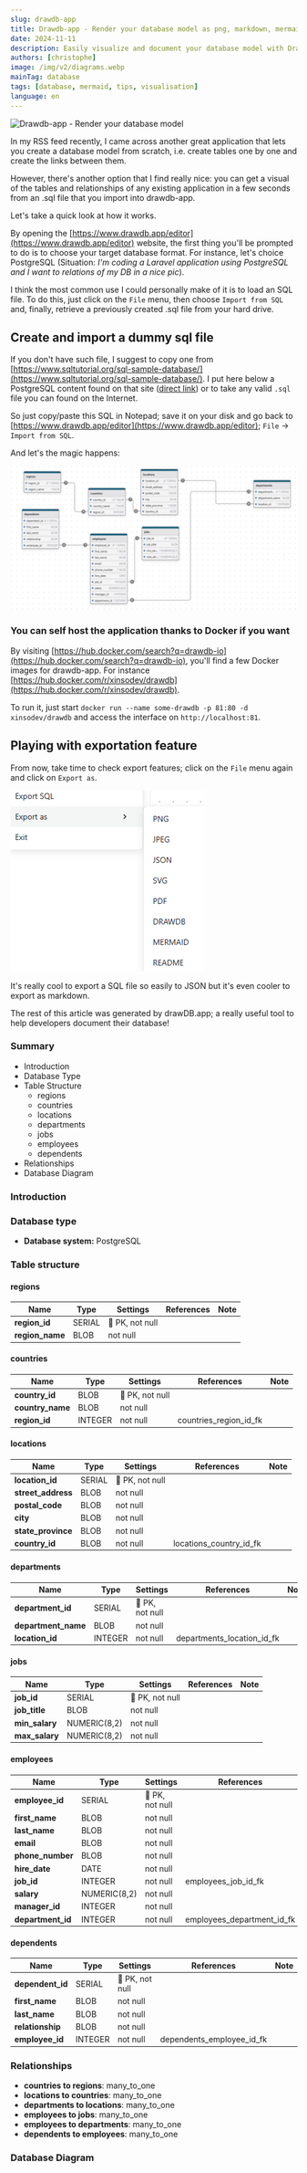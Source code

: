 ```yaml
---
slug: drawdb-app
title: Drawdb-app - Render your database model as png, markdown, mermaid, ...
date: 2024-11-11
description: Easily visualize and document your database model with DrawDB-app. Import SQL files, generate diagrams, and export to PNG, Markdown, Mermaid, and more.
authors: [christophe]
image: /img/v2/diagrams.webp
mainTag: database
tags: [database, mermaid, tips, visualisation]
language: en
---
```

<!-- cspell:ignore drawdb,xinsodev -->
![Drawdb-app - Render your database model](/img/v2/diagrams.webp)

In my RSS feed recently, I came across another great application that lets you create a database model from scratch, i.e. create tables one by one and create the links between them.

However, there's another option that I find really nice: you can get a visual of the tables and relationships of any existing application in a few seconds from an .sql file that you import into drawdb-app.

Let's take a quick look at how it works.

<!--truncate-->

By opening the [https://www.drawdb.app/editor](https://www.drawdb.app/editor) website, the first thing you'll be prompted to do is to choose your target database format. For instance, let's choice PostgreSQL (Situation: *I'm coding a Laravel application using PostgreSQL and I want to relations of my DB in a nice pic*).

I think the most common use I could personally make of it is to load an SQL file. To do this, just click on the `File` menu, then choose `Import from SQL` and, finally, retrieve a previously created .sql file from your hard drive.

## Create and import a dummy sql file

If you don't have such file, I suggest to copy one from [https://www.sqltutorial.org/sql-sample-database/](https://www.sqltutorial.org/sql-sample-database/). I put here below a PostgreSQL content found on that site ([direct link](https://www.sqltutorial.org/wp-content/uploads/2020/04/postgresql.txt)) or to take any valid `.sql` file you can found on the Internet.

<Snippet filename="create_db.sql" source="./files/create_db.sql" />

So just copy/paste this SQL in Notepad; save it on your disk and go back to [https://www.drawdb.app/editor](https://www.drawdb.app/editor); `File` -> `Import from SQL`.

And let's the magic happens:

![The model](./images/model.jpg)

<AlertBox variant="info" title="The image here above as been done using the `File` -> `Export as` feature." />

### You can self host the application thanks to Docker if you want

By visiting [https://hub.docker.com/search?q=drawdb-io](https://hub.docker.com/search?q=drawdb-io), you'll find a few Docker images for drawdb-app. For instance [https://hub.docker.com/r/xinsodev/drawdb](https://hub.docker.com/r/xinsodev/drawdb).

To run it, just start `docker run --name some-drawdb -p 81:80 -d xinsodev/drawdb` and access the interface on `http://localhost:81`.

## Playing with exportation feature

From now, take time to check export features; click on the `File` menu again and click on `Export as`.

![Export](./images/export.png)

It's really cool to export a SQL file so easily to JSON but it's even cooler to export as markdown.

<AlertBox variant="highlyImportant" title="Auto-generated content here below">
The rest of this article was generated by drawDB.app; a really useful tool to help developers document their database!
</AlertBox>

### Summary

- Introduction
- Database Type
- Table Structure
	- regions
	- countries
	- locations
	- departments
	- jobs
	- employees
	- dependents
- Relationships
- Database Diagram

### Introduction

### Database type

- **Database system:** PostgreSQL

### Table structure

#### regions

| Name        | Type          | Settings                      | References                    | Note                           |
|-------------|---------------|-------------------------------|-------------------------------|--------------------------------|
| **region_id** | SERIAL | 🔑 PK, not null  |  | |
| **region_name** | BLOB | not null  |  | |


#### countries

| Name        | Type          | Settings                      | References                    | Note                           |
|-------------|---------------|-------------------------------|-------------------------------|--------------------------------|
| **country_id** | BLOB | 🔑 PK, not null  |  | |
| **country_name** | BLOB | not null  |  | |
| **region_id** | INTEGER | not null  | countries_region_id_fk | |


#### locations

| Name        | Type          | Settings                      | References                    | Note                           |
|-------------|---------------|-------------------------------|-------------------------------|--------------------------------|
| **location_id** | SERIAL | 🔑 PK, not null  |  | |
| **street_address** | BLOB | not null  |  | |
| **postal_code** | BLOB | not null  |  | |
| **city** | BLOB | not null  |  | |
| **state_province** | BLOB | not null  |  | |
| **country_id** | BLOB | not null  | locations_country_id_fk | |


#### departments

| Name        | Type          | Settings                      | References                    | Note                           |
|-------------|---------------|-------------------------------|-------------------------------|--------------------------------|
| **department_id** | SERIAL | 🔑 PK, not null  |  | |
| **department_name** | BLOB | not null  |  | |
| **location_id** | INTEGER | not null  | departments_location_id_fk | |


#### jobs

| Name        | Type          | Settings                      | References                    | Note                           |
|-------------|---------------|-------------------------------|-------------------------------|--------------------------------|
| **job_id** | SERIAL | 🔑 PK, not null  |  | |
| **job_title** | BLOB | not null  |  | |
| **min_salary** | NUMERIC(8,2) | not null  |  | |
| **max_salary** | NUMERIC(8,2) | not null  |  | |


#### employees

| Name        | Type          | Settings                      | References                    | Note                           |
|-------------|---------------|-------------------------------|-------------------------------|--------------------------------|
| **employee_id** | SERIAL | 🔑 PK, not null  |  | |
| **first_name** | BLOB | not null  |  | |
| **last_name** | BLOB | not null  |  | |
| **email** | BLOB | not null  |  | |
| **phone_number** | BLOB | not null  |  | |
| **hire_date** | DATE | not null  |  | |
| **job_id** | INTEGER | not null  | employees_job_id_fk | |
| **salary** | NUMERIC(8,2) | not null  |  | |
| **manager_id** | INTEGER | not null  |  | |
| **department_id** | INTEGER | not null  | employees_department_id_fk | |


#### dependents

| Name        | Type          | Settings                      | References                    | Note                           |
|-------------|---------------|-------------------------------|-------------------------------|--------------------------------|
| **dependent_id** | SERIAL | 🔑 PK, not null  |  | |
| **first_name** | BLOB | not null  |  | |
| **last_name** | BLOB | not null  |  | |
| **relationship** | BLOB | not null  |  | |
| **employee_id** | INTEGER | not null  | dependents_employee_id_fk | |


### Relationships

- **countries to regions**: many_to_one
- **locations to countries**: many_to_one
- **departments to locations**: many_to_one
- **employees to jobs**: many_to_one
- **employees to departments**: many_to_one
- **dependents to employees**: many_to_one

### Database Diagram